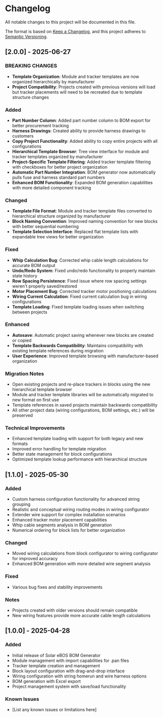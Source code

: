 # Changelog

All notable changes to this project will be documented in this file.

The format is based on [Keep a Changelog](https://keepachangelog.com/en/1.0.0/),
and this project adheres to [Semantic Versioning](https://semver.org/spec/v2.0.0.html).

## [2.0.0] - 2025-06-27

### BREAKING CHANGES
- **Template Organization**: Module and tracker templates are now organized hierarchically by manufacturer
- **Project Compatibility**: Projects created with previous versions will load but tracker placements will need to be recreated due to template structure changes

### Added
- **Part Number Column**: Added part number column to BOM export for better procurement tracking
- **Harness Drawings**: Created ability to provide harness drawings to customers
- **Copy Project Functionality**: Added ability to copy entire projects with all configurations
- **Hierarchical Template Browser**: Tree view interface for module and tracker templates organized by manufacturer
- **Project-Specific Template Filtering**: Added tracker template filtering with checkboxes for better project organization
- **Automatic Part Number Integration**: BOM generator now automatically pulls fuse and harness standard part numbers
- **Enhanced BOM Functionality**: Expanded BOM generation capabilities with more detailed component tracking

### Changed
- **Template File Format**: Module and tracker template files converted to hierarchical structure organized by manufacturer
- **Block Naming Convention**: Improved naming convention for new blocks with better sequential numbering
- **Template Selection Interface**: Replaced flat template lists with expandable tree views for better organization

### Fixed
- **Whip Calculation Bug**: Corrected whip cable length calculations for accurate BOM output
- **Undo/Redo System**: Fixed undo/redo functionality to properly maintain state history
- **Row Spacing Persistence**: Fixed issue where row spacing settings weren't properly saved/restored
- **Motor Placement Bug**: Corrected tracker motor positioning calculations
- **Wiring Current Calculation**: Fixed current calculation bug in wiring configurations
- **Template Loading**: Fixed template loading issues when switching between projects

### Enhanced
- **Autosave**: Automatic project saving whenever new blocks are created or copied
- **Template Backwards Compatibility**: Maintains compatibility with existing template references during migration
- **User Experience**: Improved template browsing with manufacturer-based organization

### Migration Notes
- Open existing projects and re-place trackers in blocks using the new hierarchical template browser
- Module and tracker template libraries will be automatically migrated to new format on first use
- Template references in saved projects maintain backwards compatibility
- All other project data (wiring configurations, BOM settings, etc.) will be preserved

### Technical Improvements
- Enhanced template loading with support for both legacy and new formats
- Improved error handling for template migration
- Better state management for block configurations
- Optimized template lookup performance with hierarchical structure

## [1.1.0] - 2025-05-30

### Added
- Custom harness configuration functionality for advanced string grouping
- Realistic and conceptual wiring routing modes in wiring configurator
- Extender wire support for complex installation scenarios
- Enhanced tracker motor placement capabilities
- Whip cable segments analysis in BOM generation
- Numerical ordering for block lists for better organization

### Changed
- Moved wiring calculations from block configurator to wiring configurator for improved accuracy
- Enhanced BOM generation with more detailed wire segment analysis

### Fixed
- Various bug fixes and stability improvements

### Notes
- Projects created with older versions should remain compatible
- New wiring features provide more accurate cable length calculations

## [1.0.0] - 2025-04-28

### Added
- Initial release of Solar eBOS BOM Generator
- Module management with import capabilities for .pan files
- Tracker template creation and management
- Block layout configuration with drag-and-drop interface
- Wiring configuration with string homerun and wire harness options
- BOM generation with Excel export
- Project management system with save/load functionality

### Known Issues
- [List any known issues or limitations here]